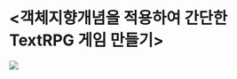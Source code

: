 # <객체지향개념을 적용하여 간단한 TextRPG 게임 만들기>

![](https://images.velog.io/images/yeah7598/post/d4b7a66c-9cd3-46cc-9a58-6d7eb1ac909e/ezgif.com-gif-maker%20(1).gif)
